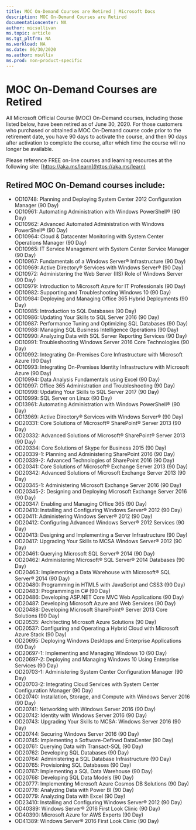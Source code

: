 ```yaml
---
title: MOC On-Demand Courses are Retired | Microsoft Docs
description: MOC On-Demand Courses are Retired 
documentationcenter: NA 
author: micsullivan
ms.topic: article
ms.tgt_pltfrm: NA
ms.workload: NA
ms.date: 06/30/2020
ms.author: msulliv
ms.prod: non-product-specific
---
```

# MOC On-Demand Courses are Retired

All Microsoft Official Course (MOC) On-Demand courses, including those listed below, have been retired as of June 30, 2020.  For those customers who purchased or obtained a MOC On-Demand course code prior to the retirement date, you have 90 days to activate the course, and then 90 days after activation to complete the course, after which time the course will no longer be available.

Please reference FREE on-line courses and learning resources at the following site: [https://aka.ms/learn](https://aka.ms/learn)

## Retired MOC On-Demand courses include:

- OD10748: Planning and Deploying System Center 2012 Configuration Manager (90 Day)
- OD10961: Automating Administration with Windows PowerShell® (90 Day)
- OD10962: Advanced Automated Administration with Windows PowerShell® (90 Day)  
- OD10964: Cloud & Datacenter Monitoring with System Center Operations Manager (90 Day)  
- OD10965: IT Service Management with System Center Service Manager (90 Day)  
- OD10967: Fundamentals of a Windows Server® Infrastructure (90 Day)  
- OD10969: Active Directory® Services with Windows Server® (90 Day)  
- OD10972: Administering the Web Server (IIS) Role of Windows Server (90 Day)  
- OD10979: Introduction to Microsoft Azure for IT Professionals (90 Day)  
- OD10982: Supporting and Troubleshooting Windows 10 (90 Day)  
- OD10984: Deploying and Managing Office 365 Hybrid Deployments (90 Day)  
- OD10985: Introduction to SQL Databases (90 Day)  
- OD10986: Updating Your Skills to SQL Server 2016 (90 Day)  
- OD10987: Performance Tuning and Optimizing SQL Databases (90 Day)  
- OD10988: Managing SQL Business Intelligence Operations (90 Day)  
- OD10990: Analyzing Data with SQL Server Reporting Services (90 Day)  
- OD10991: Troubleshooting Windows Server 2016 Core Technologies (90 Day)  
- OD10992: Integrating On-Premises Core Infrastructure with Microsoft Azure (90 Day)  
- OD10993: Integrating On-Premises Identity Infrastructure with Microsoft Azure (90 Day)  
- OD10994: Data Analysis Fundamentals using Excel (90 Day)  
- OD10997: Office 365 Administration and Troubleshooting (90 Day)  
- OD10998: Updating Your Skills to SQL Server 2017 (90 Day)  
- OD10999: SQL Server on Linux (90 Day)  
- OD13961: Automating Administration with Windows PowerShell® (90 Day)  
- OD13969: Active Directory® Services with Windows Server® (90 Day)  
- OD20331: Core Solutions of Microsoft® SharePoint® Server 2013 (90 Day)  
- OD20332: Advanced Solutions of Microsoft® SharePoint® Server 2013 (90 Day)  
- OD20334: Core Solutions of Skype for Business 2015 (90 Day)  
- OD20339-1: Planning and Administering SharePoint 2016 (90 Day)  
- OD20339-2: Advanced Technologies of SharePoint 2016 (90 Day)  
- OD20341: Core Solutions of Microsoft® Exchange Server 2013 (90 Day)  
- OD20342: Advanced Solutions of Microsoft Exchange Server 2013 (90 Day)  
- OD20345-1: Administering Microsoft Exchange Server 2016 (90 Day)  
- OD20345-2: Designing and Deploying Microsoft Exchange Server 2016 (90 Day)  
- OD20347: Enabling and Managing Office 365 (90 Day)  
- OD20410: Installing and Configuring Windows Server® 2012 (90 Day)  
- OD20411: Administering Windows Server® 2012 (90 Day)  
- OD20412: Configuring Advanced Windows Server® 2012 Services (90 Day)  
- OD20413: Designing and Implementing a Server Infrastructure (90 Day)  
- OD20417: Upgrading Your Skills to MCSA Windows Server® 2012 (90 Day)  
- OD20461: Querying Microsoft SQL Server® 2014 (90 Day)  
- OD20462: Administering Microsoft® SQL Server® 2014 Databases (90 Day)  
- OD20463: Implementing a Data Warehouse with Microsoft® SQL Server® 2014 (90 Day)  
- OD20480: Programming in HTML5 with JavaScript and CSS3 (90 Day)  
- OD20483: Programming in C# (90 Day)  
- OD20486: Developing ASP.NET Core MVC Web Applications (90 Day)  
- OD20487: Developing Microsoft Azure and Web Services (90 Day)  
- OD20488: Developing Microsoft SharePoint® Server 2013 Core Solutions (90 Day)  
- OD20535: Architecting Microsoft Azure Solutions (90 Day)  
- OD20537: Configuring and Operating a Hybrid Cloud with Microsoft Azure Stack (90 Day)  
- OD20695: Deploying Windows Desktops and Enterprise Applications (90 Day)  
- OD20697-1: Implementing and Managing Windows 10 (90 Day)  
- OD20697-2: Deploying and Managing Windows 10 Using Enterprise Services (90 Day)  
- OD20703-1: Administering System Center Configuration Manager (90 Day)  
- OD20703-2: Integrating Cloud Services with System Center Configuration Manager (90 Day)  
- OD20740: Installation, Storage, and Compute with Windows Server 2016 (90 Day)  
- OD20741: Networking with Windows Server 2016 (90 Day)  
- OD20742: Identity with Windows Server 2016 (90 Day)  
- OD20743: Upgrading Your Skills to MCSA: Windows Server 2016 (90 Day)  
- OD20744: Securing Windows Server 2016 (90 Day)  
- OD20745: Implementing a Software-Defined DataCenter (90 Day)  
- OD20761: Querying Data with Transact-SQL (90 Day)  
- OD20762: Developing SQL Databases (90 Day)  
- OD20764: Administering a SQL Database Infrastructure (90 Day)  
- OD20765: Provisioning SQL Databases (90 Day)  
- OD20767: Implementing a SQL Data Warehouse (90 Day)  
- OD20768: Developing SQL Data Models (90 Day)  
- OD20777: Implementing Microsoft Azure Cosmos DB Solutions (90 Day)  
- OD20778: Analyzing Data with Power BI (90 Day)  
- OD20779: Analyzing Data with Excel (90 Day)  
- OD23410: Installing and Configuring Windows Server® 2012 (90 Day)  
- OD40389: Windows Server® 2016 First Look Clinic (90 Day)  
- OD40390: Microsoft Azure for AWS Experts (90 Day)  
- OD41389: Windows Server® 2016 First Look Clinic (90 Day)  
